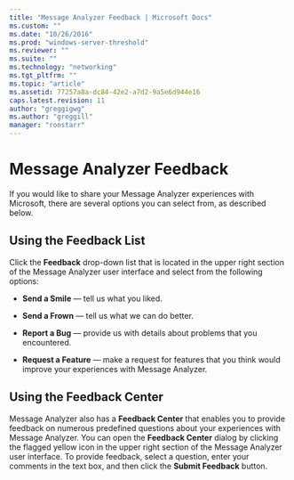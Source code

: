 ```yaml
---
title: "Message Analyzer Feedback | Microsoft Docs"
ms.custom: ""
ms.date: "10/26/2016"
ms.prod: "windows-server-threshold"
ms.reviewer: ""
ms.suite: ""
ms.technology: "networking"
ms.tgt_pltfrm: ""
ms.topic: "article"
ms.assetid: 77257a8a-dc84-42e2-a7d2-9a5e6d944e16
caps.latest.revision: 11
author: "greggigwg"
ms.author: "greggill"
manager: "ronstarr"
---
```

# Message Analyzer Feedback
If you would like to share your Message Analyzer experiences with Microsoft, there are several options you can select from, as described below.  
  
## Using the Feedback List  
 Click the **Feedback** drop-down list that is located in the upper right section of the Message Analyzer user interface and select from the following options:  
  
-   **Send a Smile** — tell us what you liked.  
  
-   **Send a Frown** — tell us what we can do better.  
  
-   **Report a Bug** — provide us with details about problems that you encountered.  
  
-   **Request a Feature** — make a request for features that you think would improve your experiences with Message Analyzer.  
  
## Using the Feedback Center  
 Message Analyzer also has a **Feedback Center** that enables you to provide feedback on numerous predefined questions about your experiences with Message Analyzer. You can open the **Feedback Center** dialog by clicking the flagged yellow icon in the upper right section of the Message Analyzer user interface. To provide feedback, select a question, enter your comments in the text box, and then click the **Submit Feedback** button.